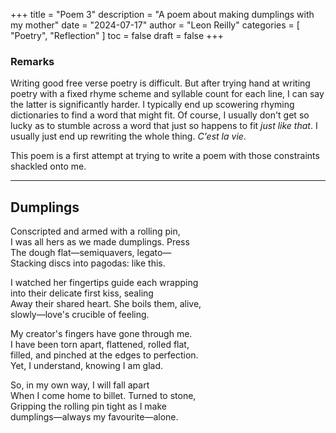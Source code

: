 +++
title = "Poem 3"
description = "A poem about making dumplings with my mother"
date = "2024-07-17"
author = "Leon Reilly"
categories = [
    "Poetry",
    "Reflection"
]
toc = false
draft = false
+++

### Remarks
Writing good free verse poetry is difficult. But after trying hand at writing poetry with a fixed rhyme scheme and syllable count for each line, I can say the latter is significantly harder. I typically end up scowering rhyming dictionaries to find a word that might fit. Of course, I usually don't get so lucky as to stumble across a word that just so happens to fit *just like that*. I usually just end up rewriting the whole thing. *C'est la vie*. 

This poem is a first attempt at trying to write a poem with those constraints shackled onto me.


---

## Dumplings

Conscripted and armed with a rolling pin, \
I was all hers as we made dumplings. Press \
The dough flat—semiquavers, legato—\
Stacking discs into pagodas: like this.

I watched her fingertips guide each wrapping\
into their delicate first kiss, sealing\
Away their shared heart. She boils them, alive,\
slowly—love's crucible of feeling.

My creator's fingers have gone through me.\
I have been torn apart, flattened, rolled flat, \
filled, and pinched at the edges to perfection.\
Yet, I understand, knowing I am glad.

So, in my own way, I will fall apart\
When I come home to billet. Turned to stone,\
Gripping the rolling pin tight as I make\
dumplings—always my favourite—alone.



